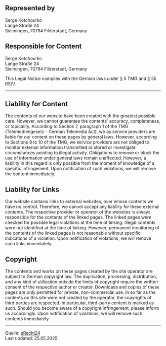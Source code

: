 ## Represented by
Serge Kotchourko \
Lange Straße 24 \
Sielmingen, 70794 Filderstadt, Germany

## Responsible for Content
Serge Kotchourko \
Lange Straße 24 \
Sielmingen, 70794 Filderstadt, Germany

This Legal Notice complies with the German laws under § 5 TMG and § 55 RStV.

--------------------

## Liability for Content

The contents of our website have been created with the greatest possible care. However, we cannot guarantee the contents' accuracy, completeness, or topicality. According to Section 7, paragraph 1 of the TMG (Telemediengesetz - German Telemedia Act), we as service providers are liable for our content on these pages by general laws. However, according to Sections 8 to 10 of the TMG, we service providers are not obliged to monitor external information transmitted or stored or investigate circumstances pointing to illegal activity. Obligations to remove or block the use of information under general laws remain unaffected. However, a liability in this regard is only possible from the moment of knowledge of a specific infringement. Upon notification of such violations, we will remove the content immediately.

## Liability for Links

Our website contains links to external websites, over whose contents we have no control. Therefore, we cannot accept any liability for these external contents. The respective provider or operator of the websites is always responsible for the contents of the linked pages. The linked pages were checked for possible legal violations at the time of linking. Illegal contents were not identified at the time of linking. However, permanent monitoring of the contents of the linked pages is not reasonable without specific indications of a violation. Upon notification of violations, we will remove such links immediately.

## Copyright

The contents and works on these pages created by the site operator are subject to German copyright law. The duplication, processing, distribution, and any kind of utilization outside the limits of copyright require the written consent of the respective author or creator. Downloads and copies of these pages are only permitted for private, non-commercial use. In so far as the contents on this site were not created by the operator, the copyrights of third parties are respected. In particular, third-party content is marked as such. Should you become aware of a copyright infringement, please inform us accordingly. Upon notification of violations, we will remove such contents immediately.


--------------------

Quelle: [eRecht24](https://www.e-recht24.de/impressum-generator.html) \
Last updated: 25.05.2025
